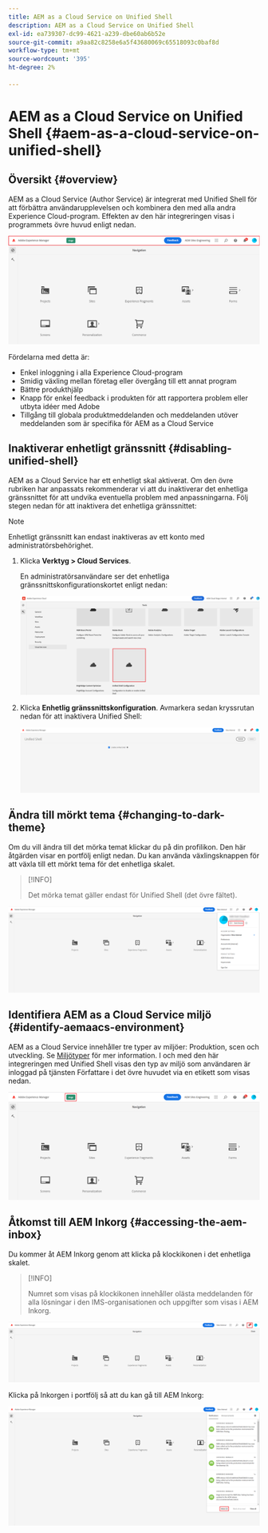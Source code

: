 ```yaml
---
title: AEM as a Cloud Service on Unified Shell
description: AEM as a Cloud Service on Unified Shell
exl-id: ea739307-dc99-4621-a239-dbe60ab6b52e
source-git-commit: a9aa82c8258e6a5f43680069c65518093c0baf8d
workflow-type: tm+mt
source-wordcount: '395'
ht-degree: 2%

---
```


# AEM as a Cloud Service on Unified Shell {#aem-as-a-cloud-service-on-unified-shell}

## Översikt {#overview}

AEM as a Cloud Service (Author Service) är integrerat med Unified Shell för att förbättra användarupplevelsen och kombinera den med alla andra Experience Cloud-program. Effekten av den här integreringen visas i programmets övre huvud enligt nedan.

![bild](/help/overview/assets/unifiedshell_header.png)

Fördelarna med detta är:

* Enkel inloggning i alla Experience Cloud-program
* Smidig växling mellan företag eller övergång till ett annat program
* Bättre produkthjälp
* Knapp för enkel feedback i produkten för att rapportera problem eller utbyta idéer med Adobe
* Tillgång till globala produktmeddelanden och meddelanden utöver meddelanden som är specifika för AEM as a Cloud Service

## Inaktiverar enhetligt gränssnitt {#disabling-unified-shell}

AEM as a Cloud Service har ett enhetligt skal aktiverat. Om den övre rubriken har anpassats rekommenderar vi att du inaktiverar det enhetliga gränssnittet för att undvika eventuella problem med anpassningarna. Följ stegen nedan för att inaktivera det enhetliga gränssnittet:

>[!NOTE]
>Enhetligt gränssnitt kan endast inaktiveras av ett konto med administratörsbehörighet.

1. Klicka **Verktyg > Cloud Services**.

   En administratörsanvändare ser det enhetliga gränssnittskonfigurationskortet enligt nedan:

   ![bild](/help/overview/assets/unifiedshell2.png)

1. Klicka **Enhetlig gränssnittskonfiguration**. Avmarkera sedan kryssrutan nedan för att inaktivera Unified Shell:

   ![bild](/help/overview/assets/unifiedshell3.png)

## Ändra till mörkt tema {#changing-to-dark-theme}

Om du vill ändra till det mörka temat klickar du på din profilikon. Den här åtgärden visar en portfölj enligt nedan. Du kan använda växlingsknappen för att växla till ett mörkt tema för det enhetliga skalet.

>[!INFO]
>
>Det mörka temat gäller endast för Unified Shell (det övre fältet).

![bild](/help/overview/assets/unifiedshell4.png)

## Identifiera AEM as a Cloud Service miljö {#identify-aemaacs-environment}

AEM as a Cloud Service innehåller tre typer av miljöer: Produktion, scen och utveckling. Se [Miljötyper](https://experienceleague.adobe.com/docs/experience-manager-cloud-service/content/implementing/using-cloud-manager/manage-environments.html?lang=en) för mer information. I och med den här integreringen med Unified Shell visas den typ av miljö som användaren är inloggad på tjänsten Författare i det övre huvudet via en etikett som visas nedan.

![bild](/help/overview/assets/unifiedshell_header_label.png)

## Åtkomst till AEM Inkorg {#accessing-the-aem-inbox}

Du kommer åt AEM Inkorg genom att klicka på klockikonen i det enhetliga skalet.

>[!INFO]
>
> Numret som visas på klockikonen innehåller olästa meddelanden för alla lösningar i den IMS-organisationen och uppgifter som visas i AEM Inkorg.

![bild](/help/overview/assets/unifiedshell5.png)

Klicka på Inkorgen i portfölj så att du kan gå till AEM Inkorg:

![bild](/help/overview/assets/unifiedshell6.png)
